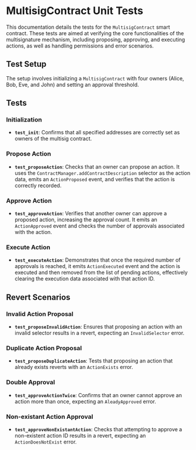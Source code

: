 # MultisigContract Unit Tests

This documentation details the tests for the `MultisigContract` smart contract. These tests are aimed at verifying the core functionalities of the multisignature mechanism, including proposing, approving, and executing actions, as well as handling permissions and error scenarios.

## Test Setup

The setup involves initializing a `MultisigContract` with four owners (Alice, Bob, Eve, and John) and setting an approval threshold.

## Tests

### Initialization

- **`test_init`**: Confirms that all specified addresses are correctly set as owners of the multisig contract.

### Propose Action

- **`test_proposeAction`**: Checks that an owner can propose an action. It uses the `ContractManager.addContractDescription` selector as the action data, emits an `ActionProposed` event, and verifies that the action is correctly recorded.

### Approve Action

- **`test_approveAction`**: Verifies that another owner can approve a proposed action, increasing the approval count. It emits an `ActionApproved` event and checks the number of approvals associated with the action.

### Execute Action

- **`test_executeAction`**: Demonstrates that once the required number of approvals is reached, it emits `ActionExecuted` event and the action is executed and then removed from the list of pending actions, effectively clearing the execution data associated with that action ID.

## Revert Scenarios

### Invalid Action Proposal

- **`test_proposeInvalidAction`**: Ensures that proposing an action with an invalid selector results in a revert, expecting an `InvalidSelector` error.

### Duplicate Action Proposal

- **`test_proposeDuplicateAction`**: Tests that proposing an action that already exists reverts with an `ActionExists` error.

### Double Approval

- **`test_approveActionTwice`**: Confirms that an owner cannot approve an action more than once, expecting an `AleadyApproved` error.

### Non-existant Action Approval

- **`test_approveNonExistantAction`**: Checks that attempting to approve a non-existent action ID results in a revert, expecting an `ActionDoesNotExist` error.
